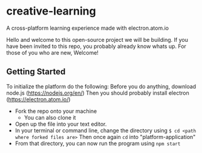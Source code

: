 # creative-learning
A cross-platform learning experience made with electron.atom.io

Hello and welcome to this open-source project we will be building. If you have been invited to this repo, you probably already know whats up. For those of you who are new, Welcome! 

## Getting Started 
To initialize the platform do the following: 
Before you do anything, download node.js (https://nodejs.org/en/)
Then you should probably install electron (https://electron.atom.io/)
* Fork the repo onto your machine
  * You can also clone it 
* Open up the file into your text editor. 
* In your terminal or command line, change the directory using 
`$ cd <path where forked files are>`
Then once again `cd` into "platform-application" 
* From that directory, you can now run the program using `npm start`
